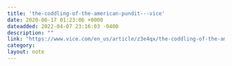 ```yaml
---
title: 'the-coddling-of-the-american-pundit---vice'
date: 2020-06-17 01:23:06 +0000
dateadded: 2022-04-07 23:16:03 -0400
description: ""
link: "https://www.vice.com/en_us/article/z3e4qx/the-coddling-of-the-american-pundit"
category:
layout: note
---
```

